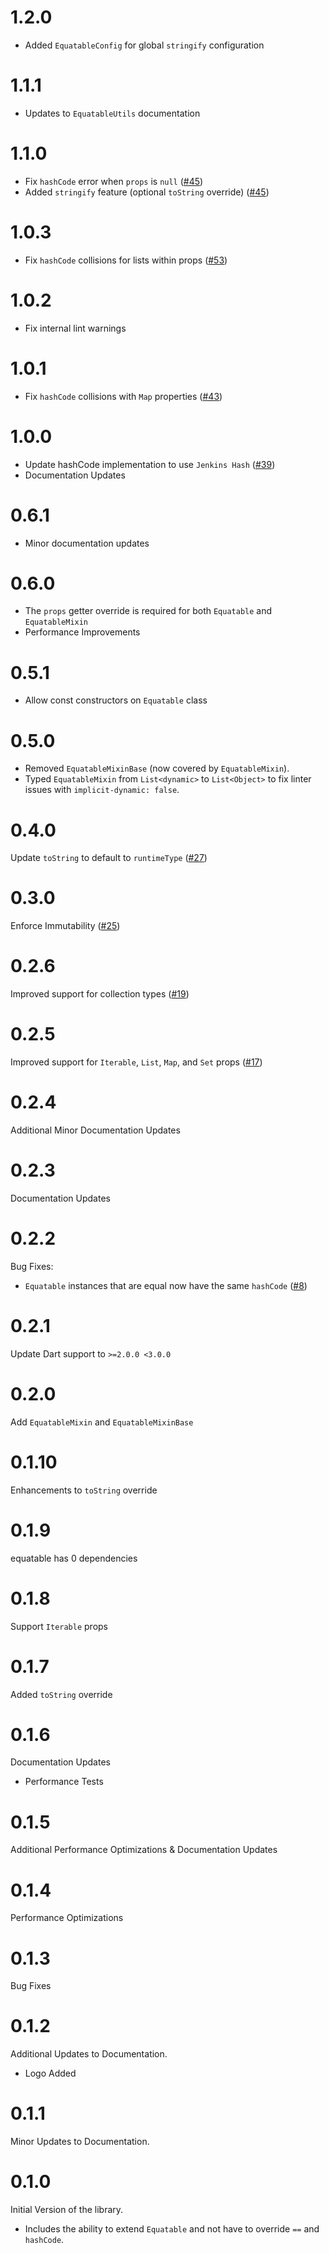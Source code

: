 # 1.2.0

- Added `EquatableConfig` for global `stringify` configuration

# 1.1.1

- Updates to `EquatableUtils` documentation

# 1.1.0

- Fix `hashCode` error when `props` is `null` ([#45](https://github.com/felangel/equatable/pull/45))
- Added `stringify` feature (optional `toString` override) ([#45](https://github.com/felangel/equatable/pull/45))

# 1.0.3

- Fix `hashCode` collisions for lists within props ([#53](https://github.com/felangel/equatable/pull/53))

# 1.0.2

- Fix internal lint warnings

# 1.0.1

- Fix `hashCode` collisions with `Map` properties ([#43](https://github.com/felangel/equatable/issues/43))

# 1.0.0

- Update hashCode implementation to use `Jenkins Hash` ([#39](https://github.com/felangel/equatable/issues/39))
- Documentation Updates

# 0.6.1

- Minor documentation updates

# 0.6.0

- The `props` getter override is required for both `Equatable` and `EquatableMixin`
- Performance Improvements

# 0.5.1

- Allow const constructors on `Equatable` class

# 0.5.0

- Removed `EquatableMixinBase` (now covered by `EquatableMixin`).
- Typed `EquatableMixin` from `List<dynamic>` to `List<Object>` to fix linter
  issues with `implicit-dynamic: false`.

# 0.4.0

Update `toString` to default to `runtimeType` ([#27](https://github.com/felangel/equatable/issues/27))

# 0.3.0

Enforce Immutability ([#25](https://github.com/felangel/equatable/issues/25))

# 0.2.6

Improved support for collection types ([#19](https://github.com/felangel/equatable/issues/19))

# 0.2.5

Improved support for `Iterable`, `List`, `Map`, and `Set` props ([#17](https://github.com/felangel/equatable/issues/17))

# 0.2.4

Additional Minor Documentation Updates

# 0.2.3

Documentation Updates

# 0.2.2

Bug Fixes:

- `Equatable` instances that are equal now have the same `hashCode` ([#8](https://github.com/felangel/equatable/issues/8))

# 0.2.1

Update Dart support to `>=2.0.0 <3.0.0`

# 0.2.0

Add `EquatableMixin` and `EquatableMixinBase`

# 0.1.10

Enhancements to `toString` override

# 0.1.9

equatable has 0 dependencies

# 0.1.8

Support `Iterable` props

# 0.1.7

Added `toString` override

# 0.1.6

Documentation Updates

- Performance Tests

# 0.1.5

Additional Performance Optimizations & Documentation Updates

# 0.1.4

Performance Optimizations

# 0.1.3

Bug Fixes

# 0.1.2

Additional Updates to Documentation.

- Logo Added

# 0.1.1

Minor Updates to Documentation.

# 0.1.0

Initial Version of the library.

- Includes the ability to extend `Equatable` and not have to override `==` and `hashCode`.

